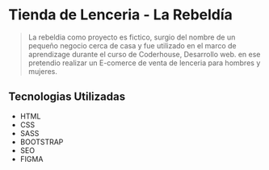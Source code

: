 # Tienda de Lenceria - La Rebeldía


>La rebeldia como proyecto es fictico, surgio del nombre de un pequeño negocio cerca de casa y fue utilizado en el marco de aprendizage durante el curso de Coderhouse, Desarrollo web. en ese pretendio realizar un E-comerce de venta de lenceria para hombres y mujeres.

## Tecnologias Utilizadas
- HTML
- CSS
- SASS
- BOOTSTRAP
- SEO
- FIGMA
